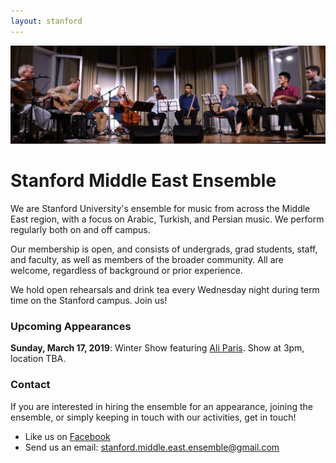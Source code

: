 ```yaml
---
layout: stanford
---
```


![concert](img/concert.jpg)

Stanford Middle East Ensemble
=============================

We are Stanford University's ensemble for music from across the Middle East region, with a focus on Arabic, Turkish, and Persian music. We perform regularly both on and off campus.

Our membership is open, and consists of undergrads, grad students, staff, and faculty, as well as members of the broader community. All are welcome, regardless of background or prior experience.

We hold open rehearsals and drink tea every Wednesday night during term time on the Stanford campus. Join us!


### Upcoming Appearances

**Sunday, March 17, 2019**: Winter Show featuring [Ali Paris](https://www.youtube.com/channel/UC2BkgM7L7WoizzexIZ1xxtw). Show at 3pm, location TBA.

### Contact

If you are interested in hiring the ensemble for an appearance, joining the ensemble, or simply keeping in touch with our activities, get in touch!
- Like us on [Facebook](https://facebook.com/StanfordMEE)
- Send us an email: stanford.middle.east.ensemble@gmail.com
